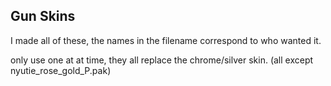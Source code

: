## Gun Skins

I made all of these, the names in the filename correspond to who wanted it.

only use one at at time, they all replace the chrome/silver skin. (all except nyutie_rose_gold_P.pak)
